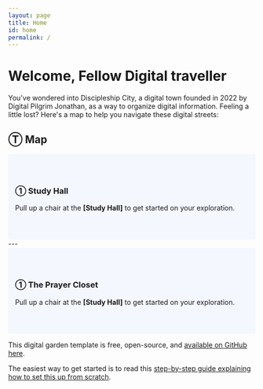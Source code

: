 ```yaml
---
layout: page
title: Home
id: home
permalink: /
---
```


# Welcome, Fellow Digital traveller

You've wondered into Discipleship City, a digital town founded in 2022 by Digital Pilgrim Jonathan, as a way to organize digital information. Feeling a little lost? Here's a map to help you navigate these digital streets:

## Ⓣ Map

<div style="padding: 3em 1em; background: #f5f7ff; border-radius: 4px;">
  <h3>① Study Hall</h3>
  <p>Pull up a chair at the <span style="font-weight: bold">[Study Hall]</span> to get started on your exploration.</p>
</div>
---
<div style="padding: 3em 1em; background: #f5f7ff; border-radius: 4px;">
  <h3>① The Prayer Closet</h3>
  <p>Pull up a chair at the <span style="font-weight: bold">[Study Hall]</span> to get started on your exploration.</p>
</div>

This digital garden template is free, open-source, and [available on GitHub here](https://github.com/maximevaillancourt/digital-garden-jekyll-template).

The easiest way to get started is to read this [step-by-step guide explaining how to set this up from scratch](https://maximevaillancourt.com/blog/setting-up-your-own-digital-garden-with-jekyll).

<style>
  .wrapper {
    max-width: 46em;
  }
</style>
